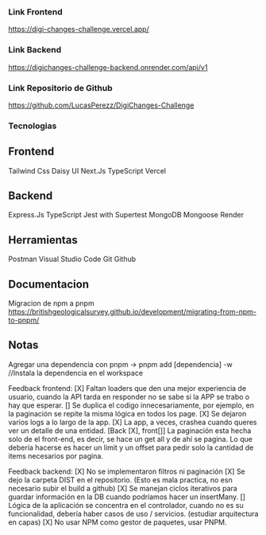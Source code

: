 ### Link Frontend

https://digi-changes-challenge.vercel.app/


### Link Backend

https://digichanges-challenge-backend.onrender.com/api/v1


### Link Repositorio de Github

https://github.com/LucasPerezz/DigiChanges-Challenge


### Tecnologias 

## Frontend
Tailwind Css
Daisy UI
Next.Js
TypeScript
Vercel

## Backend
Express.Js
TypeScript
Jest with Supertest
MongoDB
Mongoose
Render 

## Herramientas
Postman
Visual Studio Code
Git
Github

## Documentacion
Migracion de npm a pnpm
https://britishgeologicalsurvey.github.io/development/migrating-from-npm-to-pnpm/


## Notas
Agregar una dependencia con pnpm -> pnpm add [dependencia] -w //Instala la dependencia en el workspace


Feedback frontend:
[X] Faltan loaders que den una mejor experiencia de usuario, cuando la API tarda en responder no se sabe si la APP se trabo o hay que esperar.
[] Se duplica el codigo innecesariamente, por ejemplo, en la paginación se repite la misma lógica en todos los page.
[X] Se dejaron varios logs a lo largo de la app.
[X] La app, a veces, crashea cuando queres ver un detalle de una entidad.
[Back [X], front[]] La paginación esta hecha solo de el front-end, es decir, se hace un get all y de ahí se pagina. Lo que debería hacerse es hacer un limit y un offset para pedir solo la cantidad de items necesarios por pagina.


Feedback backend:
[X] No se implementaron filtros ni paginación
[X] Se dejo la carpeta DIST en el repositorio. (Esto es mala practica, no esn necesario subir el build a github)
[X] Se manejan ciclos iterativos para guardar información en la DB cuando podríamos hacer un insertMany.
[] Lógica de la aplicación se concentra en el controlador, cuando no es su funcionalidad, debería haber casos de uso / servicios. (estudiar arquitectura en capas)
[X] No usar NPM como gestor de paquetes, usar PNPM.
